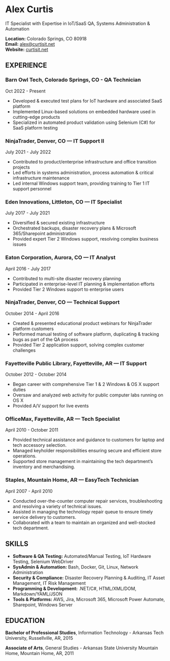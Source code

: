# Alex Curtis
IT Specialist with Expertise in IoT/SaaS QA, Systems Administration & Automation

**Location:** Colorado Springs, CO 80918  
**Email:** [alex@curtisit.net](mailto:alex@curtisit.net)  
**Website:** [curtisit.net](https://curtisit.net)

## EXPERIENCE

### Barn Owl Tech, Colorado Springs, CO - QA Technician
Oct 2022 - Present
- Developed & executed test plans for IoT hardware and associated SaaS platform
- Implemented Linux-based solutions on embedded hardware used in cutting-edge products
- Specialized in automated product validation using Selenium (C#) for SaaS platform testing

### NinjaTrader, Denver, CO — IT Support II
July 2021 - July 2022
- Contributed to product/enterprise infrastructure and office transition projects
- Led efforts in systems administration, process automation & critical infrastructure maintenance
- Led internal Windows support team, providing training to Tier 1 IT support personnel

### Eden Innovations, Littleton, CO — IT Specialist
July 2017 - July 2021
- Diversified & secured existing infrastructure
- Orchestrated backups, disaster recovery plans & Microsoft 365/Sharepoint administration
- Provided expert Tier 2 Windows support, resolving complex business issues

### Eaton Corporation, Aurora, CO — IT Analyst
April 2016 - July 2017
- Contributed to multi-site disaster recovery planning
- Participated in enterprise-level IT planning & implementation efforts
- Provided Tier 2 Windows support to enterprise users

### NinjaTrader, Denver, CO — Technical Support
October 2014 - April 2016
- Created & presented educational product webinars for NinjaTrader platform customers
- Performed manual testing of software platform, duplicating & tracking bugs as part of the QA process
- Provided Tier 2 application support, solving complex customer challenges

### Fayetteville Public Library, Fayetteville, AR — IT Support
October 2012 - October 2014
- Began career with comprehensive Tier 1 & 2 Windows & OS X support duties
- Oversaw and analyzed web activity for public computer labs running on OS X
- Provided A/V support for live events

### OfficeMax, Fayetteville, AR — Tech Specialist
April 2010 - October 2011
- Provided technical assistance and guidance to customers for laptop and tech accessory selection.
- Managed keyholder responsibilities ensuring secure and efficient store operations.
- Supported store management in maintaining the tech department’s inventory and merchandising.

### Staples, Mountain Home, AR — EasyTech Technician
April 2007 - April 2010
- Conducted over-the-counter computer repair services, troubleshooting and resolving a variety of technical issues.
- Assisted in managing the technology repair queue to ensure timely service delivery to customers.
- Collaborated with a team to maintain an organized and well-stocked tech department.

## SKILLS
- **Software & QA Testing:** Automated/Manual Testing, IoT Hardware Testing, Selenium WebDriver
- **SysAdmin & Automation:** Bash, Docker, Git, Linux, Network Administration
- **Security & Compliance:** Disaster Recovery Planning & Auditing, IT Asset Management, IT Risk Management
- **Programming & Development:** .NET/C#, HTML/XML/DOM, Markdown/YAML/JSON
- **Tools & Platforms:** AWS, Jira, Microsoft 365, Microsoft Power Automate, Sharepoint, Windows Server

## EDUCATION
**Bachelor of Professional Studies**, Information Technology - Arkansas Tech University, Russellville, AR, 2015

**Associate of Arts**, General Studies - Arkansas State University Mountain Home, Mountain Home, AR, 2011

